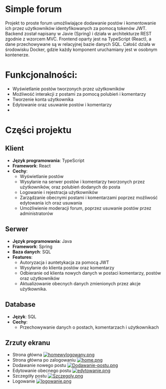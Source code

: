 # Simple forum 

Projekt to proste forum umożliwiające dodawanie postów i komentowanie ich przez użytkowników identyfikowanych za pomocą tokenów JWT. Backend został napisany w Javie (Spring) i działa w architekturze REST zgodnie z wzorcem MVC. Frontend oparty jest na TypeScript (React), a dane przechowywane są w relacyjnej bazie danych SQL. Całość działa w środowisku Docker, gdzie każdy komponent uruchamiany jest w osobnym kontenerze.


# **Funkcjonalności:**
- Wyświetlanie postów tworzonych przez użytkowników
- Możliwość interakcji z postami za pomocą polubień i komentarzy
- Tworzenie konta użytkownika
- Edytowanie oraz usuwanie postów i komentarzy
- 

# Części projektu

## Klient
- **Język programowania**: TypeScript
- **Framework**: React
- **Cechy**:
  - Wyświetlanie postów
  - Wysyłanie na serwer postów i komentarzy tworzonych przez użytkowników, oraz polubień dodanych do posta
  - Logowanie i rejestracja użytkowników
  - Zarządzanie obecnymi postami i komentarzami poprzez możliwość edytowania ich oraz usuwania
  - Umożliwienie moderacji forum, poprzez usuwanie postów przez administratorów

## Serwer
- **Język programowania**: Java
- **Framework**: Spring
- **Baza danych**: SQL
- **Features**:
  - Autoryzacja i auntetykacja za pomocą JWT
  - Wysyłanie do klienta postów oraz komentarzy
  - Odbieranie od klienta nowych danych w postaci komentarzy, postów oraz użytkowników
  - Aktualizowanie obecnych danych zmienionych przez akcje użytkownika.

## Database
- **Język**: SQL
- **Cechy**:
  - Przechowywanie danych o postach, komentarzach i użytkownikach

## Zrzuty ekranu
- Strona główna
[![homewylogowany.png](https://i.postimg.cc/cLXC1bWG/homewylogowany.png)](https://postimg.cc/bZSp3Ldm)
- Strona główna po zalogowaniu
[![home.png](https://i.postimg.cc/tgJTsNRZ/home.png)](https://postimg.cc/SX0q58Mk)
- Dodawanie nowego postu
[![Dodawanie-postu.png](https://i.postimg.cc/rF2Kf4j3/Dodawanie-postu.png)](https://postimg.cc/w3Fqv7SQ)
- Edytowanie obecnego postu
[![edytowanie.png](https://i.postimg.cc/jSsCbrGh/edytowanie.png)](https://postimg.cc/hf5KLN4J)
- Szczegóły postu
[![Szczegoly.png](https://i.postimg.cc/DzNzL4mC/Szczegoly.png)](https://postimg.cc/XZw30JfF)
- Logowanie
[![logowanie.png](https://i.postimg.cc/WbmtC4f3/logowanie.png)](https://postimg.cc/PPxt8dHs)
